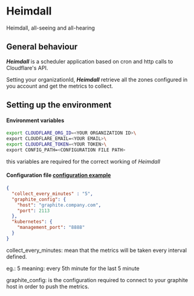# Heimdall
Heimdall, all-seeing and all-hearing

## General behaviour
**_Heimdall_** is a scheduler application based on cron and http calls to Cloudflare's API.

Setting your organizationId, **_Heimdall_** retrieve all the zones configured in you account and get the metrics to collect.
 

## Setting up the environment

#### Environment variables
```bash
export CLOUDFLARE_ORG_ID=<YOUR ORGANIZATION ID>\
export CLOUDFLARE_EMAIL=<YOUR EMAIL>\  
export CLOUDFLARE_TOKEN=<YOUR TOKEN>\
export CONFIG_PATH=<CONFIGURATION FILE PATH>
```
this variables are required for the correct working of *Heimdall*

#### Configuration file [configuration example](./config/config.json)
```json
{
  "collect_every_minutes" : "5",
  "graphite_config": {
    "host": "graphite.company.com",
    "port": 2113
  },
  "kubernetes": {
    "management_port": "8888"
  }
}
```
collect_every_minutes: mean that the metrics will be taken every interval defined. 

eg.: 5 meaning: every 5th minute for the last 5 minute

graphite_config: is the configuration required to connect to your graphite host in order to push the metrics.


